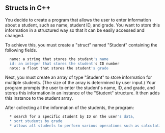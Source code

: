 ## Structs in C++

You decide to create a program that allows the user to enter information about a student, such as name, student ID, and grade. You want to store this information in a structured way so that it can be easily accessed and changed.

To achieve this, you must create a "struct" named "Student" containing the following fields.

```bash
  name: a string that stores the student's name
  id: an integer that stores the student's ID number
  note: a float that stores the student's grade
```
Next, you must create an array of type "Student" to store information for multiple students. (The size of the array is determined by user input.)
Your program prompts the user to enter the student's name, ID, and grade, and stores this information in an instance of the "Student" structure. It then adds this instance to the student array.

After collecting all the information of the students, the program:

```bash
  * search for a specific student by ID on the user's data,
  * sort students by grade
  * allows all students to perform various operations such as calculating the average grade.
```
